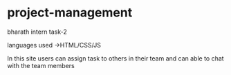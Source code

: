 # project-management
bharath intern task-2 

languages used ->HTML/CSS/JS 

In this site users can assign task to others in their team and can able to chat with the team members
